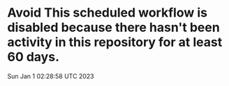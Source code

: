 # Avoid This scheduled workflow is disabled because there hasn't been activity in this repository for at least 60 days.
Sun Jan  1 02:28:58 UTC 2023

